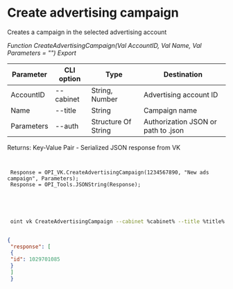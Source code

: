 ﻿---
sidebar_position: 1
---

# Create advertising campaign
 Creates a campaign in the selected advertising account


*Function CreateAdvertisingCampaign(Val AccountID, Val Name, Val Parameters = "") Export*

 | Parameter | CLI option | Type | Destination |
 |-|-|-|-|
 | AccountID | --cabinet | String, Number | Advertising account ID |
 | Name | --title | String | Campaign name |
 | Parameters | --auth | Structure Of String | Authorization JSON or path to .json |

 
 Returns: Key-Value Pair - Serialized JSON response from VK

```bsl title="Code example"
	
 
 Response = OPI_VK.CreateAdvertisingCampaign(1234567890, "New ads campaign", Parameters);
 Response = OPI_Tools.JSONString(Response);
 

	
```

```sh title="CLI command example"
 
 oint vk CreateAdvertisingCampaign --cabinet %cabinet% --title %title% --auth %auth%


```


```json title="Result"

{
 "response": [
 {
 "id": 1029701085
 }
 ]
 }

```
